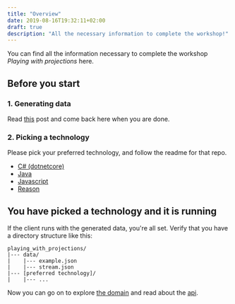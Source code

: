 ```yaml
---
title: "Overview"
date: 2019-08-16T19:32:11+02:00
draft: true
description: "All the necessary information to complete the workshop!"
---
```


You can find all the information necessary to complete the workshop *Playing with projections* here.

## Before you start

### 1. Generating data

Read [this](/doc/generating_data) post and come back here when you are done.

### 2. Picking a technology

Please pick your preferred technology, and follow the readme for that repo.

- [C# (dotnetcore)](/csharp)
- [Java](/java)
- [Javascript](/js)
- [Reason](https://github.com/PlayingWithProjections/reason)

## You have picked a technology and it is running

If the client runs with the generated data, you're all set. 
Verify that you have a directory structure like this:

```
playing_with_projections/
|--- data/
|    |--- example.json
|    |--- stream.json
|--- [preferred technology]/
|    |--- ...
```

Now you can go on to explore [the domain](/doc/domain) and read about the [api](/doc/api).
